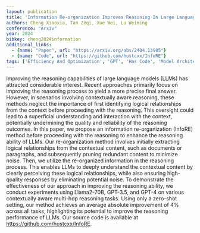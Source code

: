 ```yaml
---
layout: publication
title: 'Information Re-organization Improves Reasoning In Large Language Models'
authors: Cheng Xiaoxia, Tan Zeqi, Xue Wei, Lu Weiming
conference: "Arxiv"
year: 2024
bibkey: cheng2024information
additional_links:
  - {name: "Paper", url: "https://arxiv.org/abs/2404.13985"}
  - {name: "Code", url: "https://github.com/hustcxx/InfoRE"}
tags: ['Efficiency And Optimization', 'GPT', 'Has Code', 'Model Architecture', 'Pruning', 'RAG', 'Reinforcement Learning']
---
```

Improving the reasoning capabilities of large language models (LLMs) has
attracted considerable interest. Recent approaches primarily focus on improving
the reasoning process to yield a more precise final answer. However, in
scenarios involving contextually aware reasoning, these methods neglect the
importance of first identifying logical relationships from the context before
proceeding with the reasoning. This oversight could lead to a superficial
understanding and interaction with the context, potentially undermining the
quality and reliability of the reasoning outcomes. In this paper, we propose an
information re-organization (InfoRE) method before proceeding with the
reasoning to enhance the reasoning ability of LLMs. Our re-organization method
involves initially extracting logical relationships from the contextual
content, such as documents or paragraphs, and subsequently pruning redundant
content to minimize noise. Then, we utilize the re-organized information in the
reasoning process. This enables LLMs to deeply understand the contextual
content by clearly perceiving these logical relationships, while also ensuring
high-quality responses by eliminating potential noise. To demonstrate the
effectiveness of our approach in improving the reasoning ability, we conduct
experiments using Llama2-70B, GPT-3.5, and GPT-4 on various contextually aware
multi-hop reasoning tasks. Using only a zero-shot setting, our method achieves
an average absolute improvement of 4% across all tasks, highlighting its
potential to improve the reasoning performance of LLMs. Our source code is
available at https://github.com/hustcxx/InfoRE.
